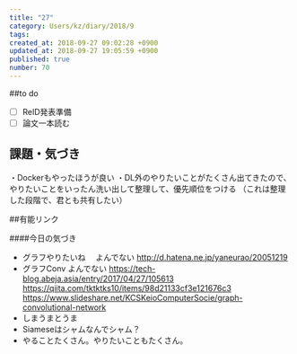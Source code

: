 ```yaml
---
title: "27"
category: Users/kz/diary/2018/9
tags: 
created_at: 2018-09-27 09:02:28 +0900
updated_at: 2018-09-27 19:05:59 +0900
published: true
number: 70
---
```


##to do 
- [ ] ReID発表準備
- [ ]  論文一本読む

## 課題・気づき
・Dockerもやったほうが良い
・DL外のやりたいことがたくさん出てきたので、やりたいことをいったん洗い出して整理して、優先順位をつける
（これは整理した段階で、君とも共有したい）

##有能リンク

####今日の気づき
* グラフやりたいね  　よんでない
http://d.hatena.ne.jp/yaneurao/20051219
* グラフConv   よんでない
https://tech-blog.abeja.asia/entry/2017/04/27/105613  
https://qiita.com/tktktks10/items/98d21133cf3e121676c3  
https://www.slideshare.net/KCSKeioComputerSocie/graph-convolutional-network
* しまうまとうま
* Siameseはシャムなんでシャム？
* やることたくさん。やりたいこともたくさん。

